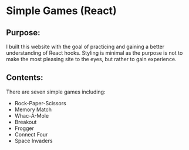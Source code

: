 # Simple Games (React)

## Purpose:
I built this website with the goal of practicing and gaining a better understanding of React hooks. Styling is minimal as the purpose is not to make the most pleasing site to the eyes, but rather to gain experience.

## Contents:
There are seven simple games including:
* Rock-Paper-Scissors
* Memory Match
* Whac-A-Mole
* Breakout
* Frogger
* Connect Four
* Space Invaders
